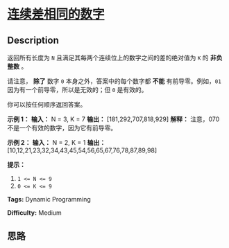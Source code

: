 # [连续差相同的数字][title]

## Description

返回所有长度为 `N` 且满足其每两个连续位上的数字之间的差的绝对值为 `K` 的 **非负整数** 。

请注意， **除了** 数字 `0` 本身之外，答案中的每个数字都 **不能** 有前导零。例如，`01` 因为有一个前导零，所以是无效的；但 `0`
是有效的。

你可以按任何顺序返回答案。



**示例 1：**
            **输入：** N = 3, K = 7    **输出：** [181,292,707,818,929]    **解释：** 注意，070 不是一个有效的数字，因为它有前导零。    

**示例 2：**
            **输入：** N = 2, K = 1    **输出：** [10,12,21,23,32,34,43,45,54,56,65,67,76,78,87,89,98]



**提示：**

  1. `1 <= N <= 9`
  2. `0 <= K <= 9`


**Tags:** Dynamic Programming

**Difficulty:** Medium

## 思路

[title]: https://leetcode-cn.com/problems/numbers-with-same-consecutive-differences
